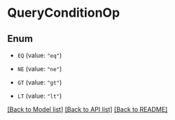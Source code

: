 # QueryConditionOp

## Enum


* `EQ` (value: `"eq"`)

* `NE` (value: `"ne"`)

* `GT` (value: `"gt"`)

* `LT` (value: `"lt"`)


[[Back to Model list]](../README.md#documentation-for-models) [[Back to API list]](../README.md#documentation-for-api-endpoints) [[Back to README]](../README.md)


